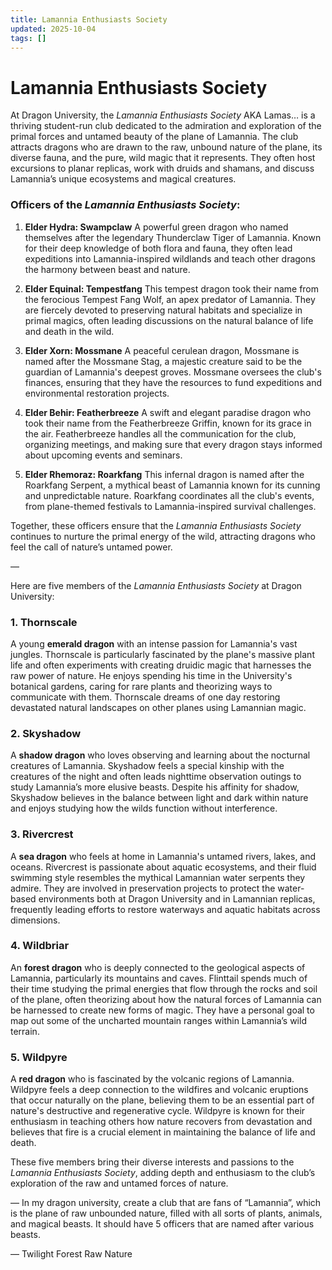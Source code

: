 ```yaml
---
title: Lamannia Enthusiasts Society
updated: 2025-10-04
tags: []
---
```


# Lamannia Enthusiasts Society




At Dragon University, the *Lamannia Enthusiasts Society* AKA Lamas… is a thriving student-run club dedicated to the admiration and exploration of the primal forces and untamed beauty of the plane of Lamannia. The club attracts dragons who are drawn to the raw, unbound nature of the plane, its diverse fauna, and the pure, wild magic that it represents. They often host excursions to planar replicas, work with druids and shamans, and discuss Lamannia’s unique ecosystems and magical creatures.

### Officers of the *Lamannia Enthusiasts Society*:

1. **Elder Hydra: Swampclaw**
   A powerful green dragon who named themselves after the legendary Thunderclaw Tiger of Lamannia. Known for their deep knowledge of both flora and fauna, they often lead expeditions into Lamannia-inspired wildlands and teach other dragons the harmony between beast and nature.

2. **Elder Equinal: Tempestfang**
   This tempest dragon took their name from the ferocious Tempest Fang Wolf, an apex predator of Lamannia. They are fiercely devoted to preserving natural habitats and specialize in primal magics, often leading discussions on the natural balance of life and death in the wild.

3. **Elder Xorn: Mossmane**
   A peaceful cerulean dragon, Mossmane is named after the Mossmane Stag, a majestic creature said to be the guardian of Lamannia's deepest groves. Mossmane oversees the club's finances, ensuring that they have the resources to fund expeditions and environmental restoration projects.

4. **Elder Behir: Featherbreeze**
   A swift and elegant paradise dragon who took their name from the Featherbreeze Griffin, known for its grace in the air. Featherbreeze handles all the communication for the club, organizing meetings, and making sure that every dragon stays informed about upcoming events and seminars.

5. **Elder Rhemoraz: Roarkfang**
   This infernal dragon is named after the Roarkfang Serpent, a mythical beast of Lamannia known for its cunning and unpredictable nature. Roarkfang coordinates all the club's events, from plane-themed festivals to Lamannia-inspired survival challenges.

Together, these officers ensure that the *Lamannia Enthusiasts Society* continues to nurture the primal energy of the wild, attracting dragons who feel the call of nature’s untamed power.

—

Here are five members of the *Lamannia Enthusiasts Society* at Dragon University:

### 1. **Thornscale**
A young **emerald dragon** with an intense passion for Lamannia's vast jungles. Thornscale is particularly fascinated by the plane's massive plant life and often experiments with creating druidic magic that harnesses the raw power of nature. He enjoys spending his time in the University's botanical gardens, caring for rare plants and theorizing ways to communicate with them. Thornscale dreams of one day restoring devastated natural landscapes on other planes using Lamannian magic.

### 2. **Skyshadow**
A **shadow dragon** who loves observing and learning about the nocturnal creatures of Lamannia. Skyshadow feels a special kinship with the creatures of the night and often leads nighttime observation outings to study Lamannia’s more elusive beasts. Despite his affinity for shadow, Skyshadow believes in the balance between light and dark within nature and enjoys studying how the wilds function without interference.

### 3. **Rivercrest**
A **sea dragon** who feels at home in Lamannia's untamed rivers, lakes, and oceans. Rivercrest is passionate about aquatic ecosystems, and their fluid swimming style resembles the mythical Lamannian water serpents they admire. They are involved in preservation projects to protect the water-based environments both at Dragon University and in Lamannian replicas, frequently leading efforts to restore waterways and aquatic habitats across dimensions.

### 4. **Wildbriar**
An **forest dragon** who is deeply connected to the geological aspects of Lamannia, particularly its mountains and caves. Flinttail spends much of their time studying the primal energies that flow through the rocks and soil of the plane, often theorizing about how the natural forces of Lamannia can be harnessed to create new forms of magic. They have a personal goal to map out some of the uncharted mountain ranges within Lamannia’s wild terrain.

### 5. **Wildpyre**
A **red dragon** who is fascinated by the volcanic regions of Lamannia. Wildpyre feels a deep connection to the wildfires and volcanic eruptions that occur naturally on the plane, believing them to be an essential part of nature's destructive and regenerative cycle. Wildpyre is known for their enthusiasm in teaching others how nature recovers from devastation and believes that fire is a crucial element in maintaining the balance of life and death.

These five members bring their diverse interests and passions to the *Lamannia Enthusiasts Society*, adding depth and enthusiasm to the club’s exploration of the raw and untamed forces of nature.

—
In my dragon university, create a club that are fans of “Lamannia”, which is the plane of raw unbounded nature, filled with all sorts of plants, animals, and magical beasts. It should have 5 officers that are named after various beasts.


—
Twilight Forest
Raw Nature
